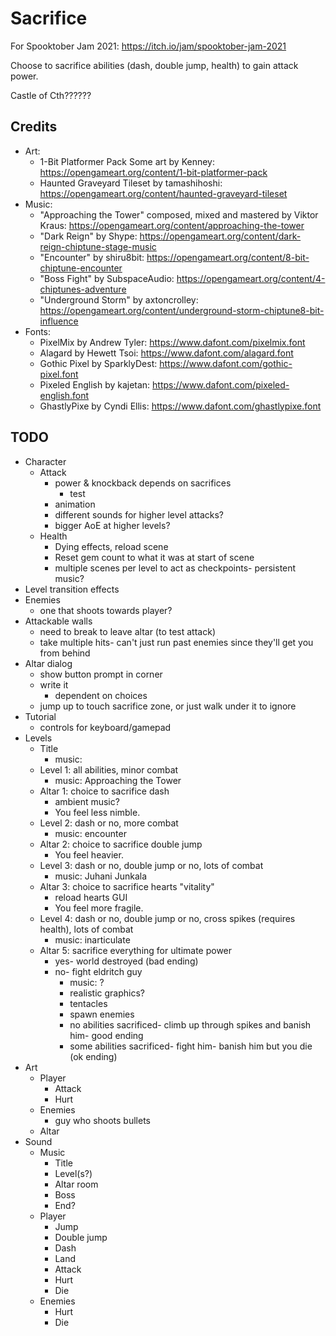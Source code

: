 # Sacrifice

For Spooktober Jam 2021: https://itch.io/jam/spooktober-jam-2021

Choose to sacrifice abilities (dash, double jump, health) to gain attack power.

Castle of Cth??????

## Credits

- Art:
	- 1-Bit Platformer Pack Some art by Kenney: https://opengameart.org/content/1-bit-platformer-pack
	- Haunted Graveyard Tileset by tamashihoshi: https://opengameart.org/content/haunted-graveyard-tileset
- Music:
	- "Approaching the Tower" composed, mixed and mastered by Viktor Kraus: https://opengameart.org/content/approaching-the-tower
	- "Dark Reign" by Shype: https://opengameart.org/content/dark-reign-chiptune-stage-music
	- "Encounter" by shiru8bit: https://opengameart.org/content/8-bit-chiptune-encounter
	- "Boss Fight" by SubspaceAudio: https://opengameart.org/content/4-chiptunes-adventure
	- "Underground Storm" by axtoncrolley: https://opengameart.org/content/underground-storm-chiptune8-bit-influence
- Fonts:
	- PixelMix by Andrew Tyler: https://www.dafont.com/pixelmix.font
	- Alagard by Hewett Tsoi: https://www.dafont.com/alagard.font
	- Gothic Pixel by SparklyDest: https://www.dafont.com/gothic-pixel.font
	- Pixeled English by kajetan: https://www.dafont.com/pixeled-english.font
	- GhastlyPixe by Cyndi Ellis: https://www.dafont.com/ghastlypixe.font

## TODO

- Character
	- Attack
		- power & knockback depends on sacrifices
			- test
		- animation
		- different sounds for higher level attacks?
		- bigger AoE at higher levels?
	- Health
		- Dying effects, reload scene
		- Reset gem count to what it was at start of scene
		- multiple scenes per level to act as checkpoints- persistent music?
- Level transition effects
- Enemies
	- one that shoots towards player?
- Attackable walls
	- need to break to leave altar (to test attack)
	- take multiple hits- can't just run past enemies since they'll get you from behind
- Altar dialog
	- show button prompt in corner
	- write it
		- dependent on choices
	- jump up to touch sacrifice zone, or just walk under it to ignore
- Tutorial
	- controls for keyboard/gamepad
- Levels
	- Title
		- music: 
	- Level 1: all abilities, minor combat
		- music: Approaching the Tower
	- Altar 1: choice to sacrifice dash
		- ambient music?
		- You feel less nimble.
	- Level 2: dash or no, more combat
		- music: encounter
	- Altar 2: choice to sacrifice double jump
		- You feel heavier.
	- Level 3: dash or no, double jump or no, lots of combat
		- music: Juhani Junkala
	- Altar 3: choice to sacrifice hearts "vitality"
		- reload hearts GUI
		- You feel more fragile.
	- Level 4: dash or no, double jump or no, cross spikes (requires health), lots of combat
		- music: inarticulate
	- Altar 5: sacrifice everything for ultimate power
		- yes- world destroyed (bad ending)
		- no- fight eldritch guy
			- music: ?
			- realistic graphics?
			- tentacles
			- spawn enemies
			- no abilities sacrificed- climb up through spikes and banish him- good ending
			- some abilities sacrificed- fight him- banish him but you die (ok ending)
- Art
	- Player
		- Attack
		- Hurt
	- Enemies
		- guy who shoots bullets
	- Altar
- Sound
	- Music
		- Title
		- Level(s?)
		- Altar room
		- Boss
		- End?
	- Player
		- Jump
		- Double jump
		- Dash
		- Land
		- Attack
		- Hurt
		- Die
	- Enemies
		- Hurt
		- Die